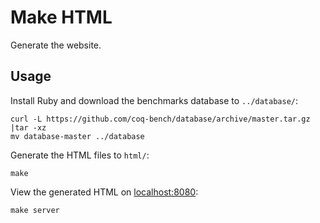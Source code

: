 # Make HTML
Generate the website.

## Usage
Install Ruby and download the benchmarks database to `../database/`:

    curl -L https://github.com/coq-bench/database/archive/master.tar.gz |tar -xz
    mv database-master ../database

Generate the HTML files to `html/`:

    make

View the generated HTML on [localhost:8080](http://localhost:8080/):

    make server
